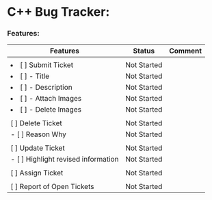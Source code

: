 # C++ Bug Tracker:

### Features:

| **Features** | **Status** | **Comment** |
| ------------- | ------------- | ------------- |
| |
| <li> [ ] Submit Ticket </li> | Not Started | |
| <li> [ ] - Title </li>| Not Started | |
| <li> [ ] - Description </li> | Not Started | | 
| <li> [ ] - Attach Images </li> | Not Started | |
| <li> [ ] - Delete Images </li> | Not Started | |
| |
| [ ] Delete Ticket | Not Started | |
| - [ ] Reason Why | Not Started | |
| |
| [ ] Update Ticket | Not Started | |
| - [ ] Highlight revised information | Not Started | |
| |
| [ ] Assign Ticket | Not Started | |
| |
| [ ] Report of Open Tickets | Not Started | |
